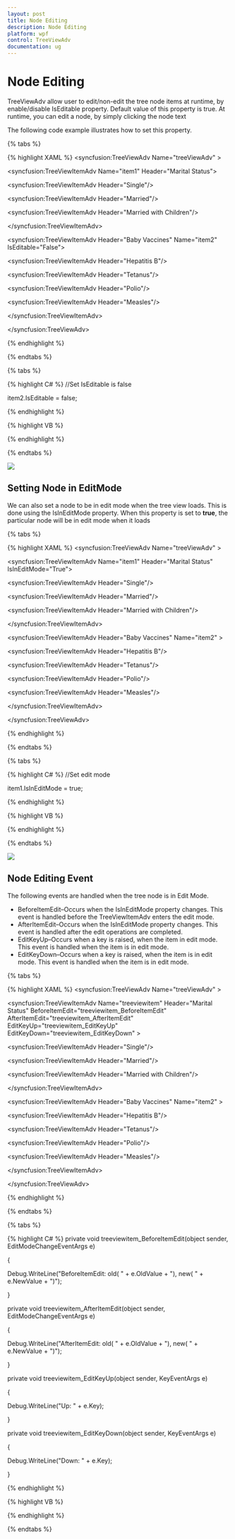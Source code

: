 ```yaml
---
layout: post
title: Node Editing
description: Node Editing
platform: wpf
control: TreeViewAdv
documentation: ug
---
```

# Node Editing

TreeViewAdv allow user to edit/non-edit the tree node items at runtime, by enable/disable IsEditable property. Default value of this property is true. At runtime, you can edit a node, by simply clicking the node text

The following code example illustrates how to set this property.

{% tabs %}

{% highlight XAML %}
<syncfusion:TreeViewAdv Name="treeViewAdv"  >

<!-- Able to edit this node becuase IsEditable is true-->

<syncfusion:TreeViewItemAdv Name="item1" Header="Marital Status">

<syncfusion:TreeViewItemAdv Header="Single"/>

<syncfusion:TreeViewItemAdv Header="Married"/>

<syncfusion:TreeViewItemAdv Header="Married with Children"/>

</syncfusion:TreeViewItemAdv>

<!-- Unable to edit this node becuase IsEditable is false-->

<syncfusion:TreeViewItemAdv Header="Baby Vaccines" Name="item2" IsEditable="False">

<syncfusion:TreeViewItemAdv Header="Hepatitis B"/>

<syncfusion:TreeViewItemAdv Header="Tetanus"/>

<syncfusion:TreeViewItemAdv Header="Polio"/>

<syncfusion:TreeViewItemAdv Header="Measles"/>

</syncfusion:TreeViewItemAdv>

</syncfusion:TreeViewAdv>

{% endhighlight %}

{% endtabs %}

{% tabs %}

{% highlight C# %}
//Set IsEditable is false

item2.IsEditable = false;

{% endhighlight %}

{% highlight VB %}

{% endhighlight %}

{% endtabs %}  



![](Node_editing_images/Node_editing_img1.jpeg)


## Setting Node in EditMode

We can also set a node to be in edit mode when the tree view loads. This is done using the IsInEditMode property. When this property is set to __true__, the particular node will be in edit mode when it loads

{% tabs %}

{% highlight XAML %}
<syncfusion:TreeViewAdv Name="treeViewAdv"  >

<syncfusion:TreeViewItemAdv Name="item1" Header="Marital Status" IsInEditMode="True">

<syncfusion:TreeViewItemAdv Header="Single"/>

<syncfusion:TreeViewItemAdv Header="Married"/>

<syncfusion:TreeViewItemAdv Header="Married with Children"/>

</syncfusion:TreeViewItemAdv>

<syncfusion:TreeViewItemAdv Header="Baby Vaccines" Name="item2"  >

<syncfusion:TreeViewItemAdv Header="Hepatitis B"/>

<syncfusion:TreeViewItemAdv Header="Tetanus"/>

<syncfusion:TreeViewItemAdv Header="Polio"/>

<syncfusion:TreeViewItemAdv Header="Measles"/>

</syncfusion:TreeViewItemAdv>

</syncfusion:TreeViewAdv>

{% endhighlight %}

{% endtabs %}

{% tabs %}

{% highlight C# %}
//Set edit mode

item1.IsInEditMode = true;

{% endhighlight %}

{% highlight VB %}

{% endhighlight %}

{% endtabs %}  

![](Node_editing_images/Node_editing_img2.jpeg)


## Node Editing Event

The following events are handled when the tree node is in Edit Mode.

* BeforeItemEdit–Occurs when the IsInEditMode property changes. This event is handled before the TreeViewItemAdv enters the edit mode.
* AfterItemEdit–Occurs when the IsInEditMode property changes. This event is handled after the edit operations are completed.
* EditKeyUp–Occurs when a key is raised, when the item in edit mode. This event is handled when the item is in edit mode.
* EditKeyDown–Occurs when a key is raised, when the item is in edit mode. This event is handled when the item is in edit mode.

{% tabs %}

{% highlight XAML %}
<syncfusion:TreeViewAdv Name="treeViewAdv"  >

<syncfusion:TreeViewItemAdv Name="treeviewitem" Header="Marital Status" BeforeItemEdit="treeviewitem_BeforeItemEdit" AfterItemEdit="treeviewitem_AfterItemEdit" EditKeyUp="treeviewitem_EditKeyUp" EditKeyDown="treeviewitem_EditKeyDown" >

<syncfusion:TreeViewItemAdv Header="Single"/>

<syncfusion:TreeViewItemAdv Header="Married"/>

<syncfusion:TreeViewItemAdv Header="Married with Children"/>

</syncfusion:TreeViewItemAdv>

<syncfusion:TreeViewItemAdv Header="Baby Vaccines" Name="item2"  >

<syncfusion:TreeViewItemAdv Header="Hepatitis B"/>

<syncfusion:TreeViewItemAdv Header="Tetanus"/>

<syncfusion:TreeViewItemAdv Header="Polio"/>

<syncfusion:TreeViewItemAdv Header="Measles"/>

</syncfusion:TreeViewItemAdv>

</syncfusion:TreeViewAdv>


{% endhighlight %}

{% endtabs %}

{% tabs %}

{% highlight C# %}
private void treeviewitem_BeforeItemEdit(object sender, EditModeChangeEventArgs e)

{

Debug.WriteLine("BeforeItemEdit: old( " + e.OldValue + "), new( " + e.NewValue + ")");

}

private void treeviewitem_AfterItemEdit(object sender, EditModeChangeEventArgs e)

{

Debug.WriteLine("AfterItemEdit: old( " + e.OldValue + "), new( " + e.NewValue + ")");

}

private void treeviewitem_EditKeyUp(object sender, KeyEventArgs e)

{

Debug.WriteLine("Up: " + e.Key);

}

private void treeviewitem_EditKeyDown(object sender, KeyEventArgs e)

{

Debug.WriteLine("Down: " + e.Key);

}

{% endhighlight %}

{% highlight VB %}

{% endhighlight %}

{% endtabs %}  

